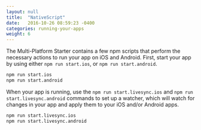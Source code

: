 ```yaml
---
layout: null
title:  "NativeScript"
date:   2016-10-26 08:59:23 -0400
categories: running-your-apps
weight: 6
---
```


The Multi-Platform Starter contains a few npm scripts that perform the necessary actions to run your app on iOS and Android. First, start your app by using either `npm run start.ios`, or `npm run start.android`.

```bash
npm run start.ios
npm run start.android
```

When your app is running, use the `npm run start.livesync.ios` and `npm run start.livesync.android` commands to set up a watcher, which will watch for changes in your app and apply them to your iOS and/or Android apps.

```bash
npm run start.livesync.ios
npm run start.livesync.android
```
